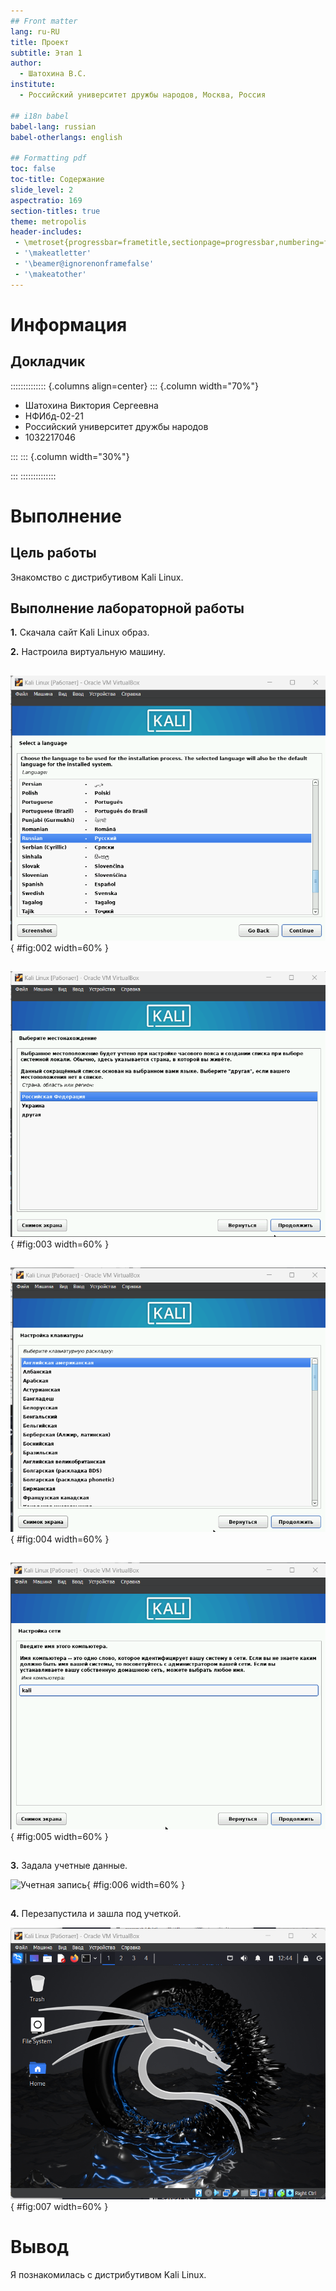 ```yaml
---
## Front matter
lang: ru-RU
title: Проект
subtitle: Этап 1
author:
  - Шатохина В.С.
institute:
  - Российский университет дружбы народов, Москва, Россия

## i18n babel
babel-lang: russian
babel-otherlangs: english

## Formatting pdf
toc: false
toc-title: Содержание
slide_level: 2
aspectratio: 169
section-titles: true
theme: metropolis
header-includes:
 - \metroset{progressbar=frametitle,sectionpage=progressbar,numbering=fraction}
 - '\makeatletter'
 - '\beamer@ignorenonframefalse'
 - '\makeatother'
---
```


# Информация

## Докладчик

:::::::::::::: {.columns align=center}
::: {.column width="70%"}

  * Шатохина Виктория Сергеевна
  * НФИбд-02-21
  * Российский университет дружбы народов
  * 1032217046
 

:::
::: {.column width="30%"}

:::
::::::::::::::

# Выполнение

## Цель работы
Знакомство с дистрибутивом Kali Linux.

## Выполнение лабораторной работы

**1.** Скачала сайт Kali Linux образ.

**2.** Настроила виртуальную машину. 

##

![Язык](image/2.png){ #fig:002 width=60% }

##

![Местонахождение](image/3.png){ #fig:003 width=60% }

##

![Клавиатура](image/4.png){ #fig:004 width=60% }

##

![Сеть](image/5.png){ #fig:005 width=60% }

##

**3.** Задала учетные данные. 

![Учетная запись](image/6.png){ #fig:006 width=60% }

##

**4.** Перезапустила и зашла под учеткой. 

![Kali](image/7.png){ #fig:007 width=60% }

# Вывод

Я познакомилась c дистрибутивом Kali Linux.
